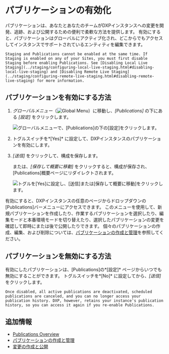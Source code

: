 # パブリケーションの有効化

パブリケーションは、あなたとあなたのチームがDXPインスタンスへの変更を開発、追跡、および公開するための便利で柔軟な方法を提供します。 有効にすると、パブリケーションはグローバルにアクティブ化され、どこからでもアクセスしてインスタンスでサポートされているエンティティを編集できます。

```{important}
Staging and Publications cannot be enabled at the same time. If Staging is enabled on any of your Sites, you must first disable Staging before enabling Publications. See [Disabling Local Live Staging](../staging/configuring-local-live-staging.html#disabling-local-live-staging) and [Disabling Remote Live Staging](../staging/configuring-remote-live-staging.html#disabling-remote-live-staging) for more information.
```

## パブリケーションを有効にする方法

1.  *グローバルメニュー*（![Global Menu](../../../images/icon-applications-menu.png)）に移動し、*[Publications]* の下にある *[設定]* をクリックします。

    ![グローバルメニューで、[Publications]の下の[設定]をクリックします。](./enabling-publications/images/01.png)

2.  トグルスイッチを*[Yes]* に設定して、DXPインスタンスのパブリケーションを有効にします。

3.  *[送信]* をクリックして、構成を保存します。

    または、*[保存して概要に移動]* をクリックすると、構成が保存され、[Publications]概要ページにリダイレクトされます。

    ![トグルを[Yes]に設定し、[送信]または[保存して概要に移動]をクリックします。](./enabling-publications/images/02.png)

有効にすると、DXPインスタンスの任意のページからドロップダウンの[Publications]バーメニューにアクセスできます。 このメニューを使用して、新規パブリケーションを作成したり、作業するパブリケーションを選択したり、編集モードと本番環境モードを切り替えたり、選択したパブリケーションの変更を確認して即時にまたは後で公開したりできます。 個々のパブリケーションの作成、編集、および削除については、[パブリケーションの作成と管理](./creating-and-managing-publications.md)を参照してください。

## パブリケーションを無効にする方法

有効にしたパブリケーションは、[Publications]の*[設定]* ページからいつでも無効にすることができます。 トグルスイッチを*[No]* に設定してから、*[送信]* をクリックします。

```{important}
Once disabled, all active publications are deactivated, scheduled publications are canceled, and you can no longer access your publication history. DXP, however, retains your instance's publication history, so you can access it again if you re-enable Publications.
```

## 追加情報

  - [Publications Overview](../publications.md)
  - [パブリケーションの作成と管理](./creating-and-managing-publications.md)
  - [変更の作成と公開](./making-and-publishing-changes.md)

